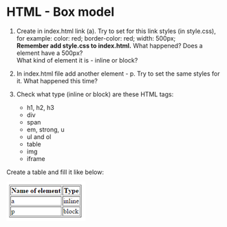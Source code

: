 
# HTML - Box model

1. Create in index.html link (a). Try to set for this link styles (in style.css), for example:
  color: red;  border-color: red; width: 500px;  
  **Remember add style.css to index.html.** What happened? Does a element have a 500px?   
   What kind of element it is - inline or block?

2. In index.html file add another element - p. Try to set the same styles for it. What happened this time?

3. Check what type  (inline or block) are these HTML tags:

    * h1, h2, h3
    * div
    * span
    * em, strong, u 
    * ul and ol
    * table
    * img
    * iframe
    
 Create a table and fill it like below:
    
 ![List of characters](images/box_model.png)

